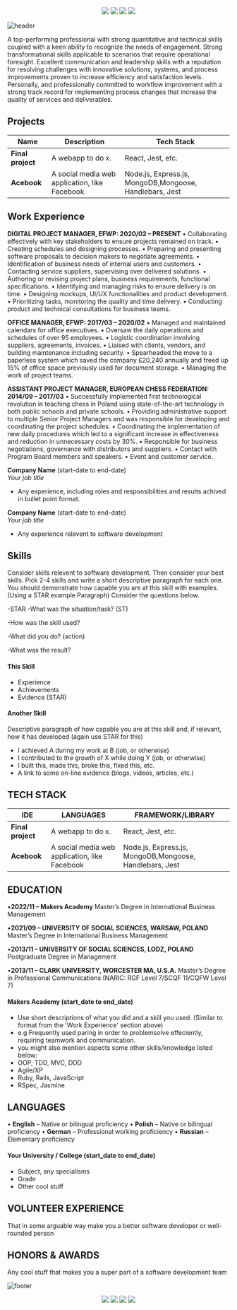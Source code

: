 <div align="center">
    <a href="https://github.com/G-Redos" target="_blank"><img src="https://img.shields.io/badge/GitHub-100000?style=for-the-badge&logo=github&logoColor=white"target="_blank"></a>
    <a href="https://www.linkedin.com/in/gredos/" target="_blank"><img src="https://img.shields.io/badge/LinkedIn-0077B5?style=for-the-badge&logo=linkedin&logoColor=white"target="_blank"></a>
    <a href="https://www.gregoryredos.com" target="_blank"><img src="https://img.shields.io/badge/website-000000?style=for-the-badge&logo=About.me&logoColor=white"target="_blank"></a>
    <a href="https://twitter.com/g_redos" target="_blank"><img src="https://img.shields.io/badge/Twitter-1DA1F2?style=for-the-badge&logo=twitter&logoColor=white"target="_blank"></a>
</div>

![header](https://capsule-render.vercel.app/api?type=waving&color=gradient&height=165&section=header&text=Gregory%20Redos&fontSize=90&animation=scaleIn&fontAlignY=50&desc=Junior%20Full%20Stack%20Developer&descSize=20&descAlignY=63&descAlign=72)


A top-performing professional with strong quantitative and technical skills coupled with a keen ability to recognize the needs of engagement. Strong transformational skills applicable to scenarios that require operational foresight. Excellent communication and leadership skills with a reputation for resolving challenges with innovative solutions, systems, and process improvements proven to increase efficiency and satisfaction levels. Personally, and professionally committed to workflow improvement with a strong track record for implementing process changes that increase the quality of services and deliverables.

## Projects

| Name                         | Description       | Tech Stack        |
| ---------------------------- | ----------------- | ----------------- |
| **Final project**            | A webapp to do x. | React, Jest, etc. |
| **Acebook** | A social media web application, like Facebook | Node.js, Express.js, MongoDB,Mongoose, Handlebars, Jest              |

## Work Experience
**DIGITAL PROJECT MANAGER, EFWP: 2020/02 – PRESENT**
•	Collaborating effectively with key stakeholders to ensure projects remained on track.
•	Creating schedules and designing processes.
•	Preparing and presenting software proposals to decision makers to negotiate agreements.
•	Identification of business needs of internal users and customers.
•	Contacting service suppliers, supervising over delivered solutions.
•	Authoring or revising project plans, business requirements, functional specifications.
•	Identifying and managing risks to ensure delivery is on time.
•	Designing mockups, UI/UX functionalities and product development.
•	Prioritizing tasks, monitoring the quality and time delivery.
•	Conducting product and technical consultations for business teams.

**OFFICE MANAGER, EFWP: 2017/03 – 2020/02**
•	Managed and maintained calendars for office executives.
•	Oversaw the daily operations and schedules of over 95 employees.
•	Logistic coordination involving suppliers, agreements, invoices.
•	Liaised with clients, vendors, and building maintenance including security.
•	Spearheaded the move to a paperless system which saved the company £20,240 annually and freed up 15% of office space previously used for document storage.
•	Managing the work of project teams.

**ASSISTANT PROJECT MANAGER, EUROPEAN CHESS FEDERATION: 2014/09 – 2017/03**
•	Successfully implemented first technological revolution in teaching chess in Poland using state-of-the-art technology in both public schools and private schools.
•	Providing administrative support to multiple Senior Project Managers and was responsible for developing and coordinating the project schedules.
•	Coordinating the implementation of new daily procedures which led to a significant increase in effectiveness and reduction in unnecessary costs by 30%.
•	Responsible for business negotiations, governance with distributors and suppliers.
•	Contact with Program Board members and speakers.
•	Event and customer service.

**Company Name** (start-date to end-date)  
_Your job title_

- Any experience, including roles and responsibilities and results achived in bullet point format.

**Company Name** (start-date to end-date)  
_Your job title_

- Any experience relevent to software development

## Skills

Consider skills relevent to software development. Then consider your best skills. Pick 2-4 skills and write a short descriptive paragraph for each one. You should demonstrate how capable you are at this skill with examples.
(Using a STAR example Paragraph) Consider the questions below.

-STAR
-What was the situation/task? (ST)

-How was the skill used?

-What did you do? (action)

-What was the result?





#### This Skill

- Experience
- Achievements
- Evidence (STAR)

#### Another Skill

Descriptive paragraph of how capable you are at this skill and, if relevant, how it has developed (again use STAR for this)

- I achieved A during my work at B (job, or otherwise)
- I contributed to the growth of X while doing Y (job, or otherwise)
- I built this, made this, broke this, fixed this, etc.
- A link to some on-line evidence (blogs, videos, articles, etc.)


## TECH STACK
| IDE                         | LANGUAGES       | FRAMEWORK/LIBRARY    |
| ---------------------------- | ----------------- | ----------------- |
| **Final project**            | A webapp to do x. | React, Jest, etc. |
| **Acebook** | A social media web application, like Facebook | Node.js, Express.js, MongoDB,Mongoose, Handlebars, Jest              |
## EDUCATION
•**2022/11 – Makers Academy**
    Master’s Degree in International Business Management

•**2021/09 – UNIVERSITY OF SOCIAL SCIENCES, WARSAW, POLAND**
    Master’s Degree in International Business Management

•**2013/11 – UNIVERSITY OF SOCIAL SCIENCES, LODZ, POLAND**
    Postgraduate Degree in Management

•**2013/11 – CLARK UNIVERSITY, WORCESTER MA, U.S.A.**
    Master’s Degree in Professional Communications 
    (NARIC: RGF Level 7/SCQF 11/CQFW Level 7)

#### Makers Academy (start_date to end_date)
- Use short descriptions of what you did and a skill you used. (Similar to format from the 'Work Experience' section above)
- e.g Frequently used paring in order to problemsolve effeciently, requiring teamwork and communication.
- you might also mention aspects some other skills/knowledge listed below: 
- OOP, TDD, MVC, DDD
- Agile/XP
- Ruby, Rails, JavaScript
- RSpec, Jasmine

## LANGUAGES
•	**English** – Native or bilingual proficiency
•	**Polish** – Native or bilingual proficiency
•	**German** – Professional working proficiency
•	**Russian** – Elementary proficiency 


#### Your University / College (start_date to end_date)

- Subject, any specialisms
- Grade
- Other cool stuff

## VOLUNTEER EXPERIENCE

That in some arguable way make you a better software developer or well-rounded person

## HONORS & AWARDS

Any cool stuff that makes you a super part of a software development team

![footer](https://capsule-render.vercel.app/api?type=waving&color=gradient&height=75&section=footer)
<div align="center">
    <a href="https://github.com/G-Redos" target="_blank"><img src="https://img.shields.io/badge/GitHub-100000?style=for-the-badge&logo=github&logoColor=white"target="_blank"></a>
    <a href="https://www.linkedin.com/in/gredos/" target="_blank"><img src="https://img.shields.io/badge/LinkedIn-0077B5?style=for-the-badge&logo=linkedin&logoColor=white"target="_blank"></a>
    <a href="https://www.gregoryredos.com" target="_blank"><img src="https://img.shields.io/badge/website-000000?style=for-the-badge&logo=About.me&logoColor=white"target="_blank"></a>
    <a href="https://twitter.com/g_redos" target="_blank"><img src="https://img.shields.io/badge/Twitter-1DA1F2?style=for-the-badge&logo=twitter&logoColor=white"target="_blank"></a>
</div>